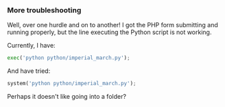 ### More troubleshooting

Well, over one hurdle and on to another! I got the PHP form submitting and running properly, but the line executing the Python script is not working.

Currently, I have:

```python
exec('python python/imperial_march.py');
```

And have tried:

```python
system('python python/imperial_march.py');
```

Perhaps it doesn't like going into a folder?
